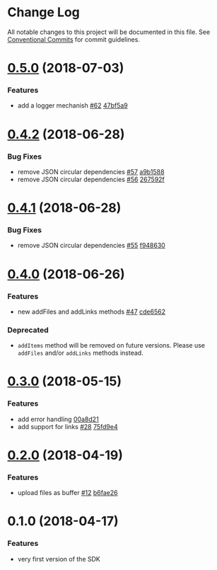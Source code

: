 # Change Log

All notable changes to this project will be documented in this file.
See [Conventional Commits](https://conventionalcommits.org) for commit guidelines.

<a name="0.5.0"></a>

# [0.5.0](https://github.com/WeTransfer/wetransfer-js-sdk/compare/v0.4.2...v0.5.0) (2018-07-03)

### Features

* add a logger mechanish [#62](https://github.com/WeTransfer/wetransfer-js-sdk/issues/62) [47bf5a9](https://github.com/WeTransfer/wetransfer-js-sdk/commit/47bf5a9)

<a name="0.4.2"></a>

# [0.4.2](https://github.com/WeTransfer/wetransfer-js-sdk/compare/v0.4.1...v0.4.2) (2018-06-28)

### Bug Fixes

* remove JSON circular dependencies [#57](https://github.com/WeTransfer/wetransfer-js-sdk/issues/57) [a9b1588](https://github.com/WeTransfer/wetransfer-js-sdk/commit/a9b1588)
* remove JSON circular dependencies [#56](https://github.com/WeTransfer/wetransfer-js-sdk/issues/56) [267592f](https://github.com/WeTransfer/wetransfer-js-sdk/commit/267592f)

<a name="0.4.1"></a>

# [0.4.1](https://github.com/WeTransfer/wetransfer-js-sdk/compare/v0.4.0...v0.4.1) (2018-06-28)

### Bug Fixes

* remove JSON circular dependencies [#55](https://github.com/WeTransfer/wetransfer-js-sdk/issues/55) [f948630](https://github.com/WeTransfer/wetransfer-js-sdk/commit/f948630)

<a name="0.4.0"></a>

# [0.4.0](https://github.com/WeTransfer/wetransfer-js-sdk/compare/v0.3.0...v0.4.0) (2018-06-26)

### Features

* new addFiles and addLinks methods [#47](https://github.com/WeTransfer/wetransfer-js-sdk/issues/47) [cde6562](https://github.com/WeTransfer/wetransfer-js-sdk/commit/cde6562)

### Deprecated

* `addItems` method will be removed on future versions. Please use `addFiles` and/or `addLinks` methods instead.

<a name="0.3.0"></a>

# [0.3.0](https://github.com/WeTransfer/wetransfer-js-sdk/compare/v0.2.0...v0.3.0) (2018-05-15)

### Features

* add error handling [00a8d21](https://github.com/WeTransfer/wetransfer-js-sdk/commit/00a8d21)
* add support for links [#28](https://github.com/WeTransfer/wetransfer-js-sdk/issues/28) [75fd9e4](https://github.com/WeTransfer/wetransfer-js-sdk/commit/75fd9e4)

<a name="0.2.0"></a>

# [0.2.0](https://github.com/WeTransfer/wetransfer-js-sdk/compare/v0.1.0...v0.2.0) (2018-04-19)

### Features

* upload files as buffer [#12](https://github.com/WeTransfer/wetransfer-js-sdk/issues/12) [b6fae26](https://github.com/WeTransfer/wetransfer-js-sdk/commit/b6fae26)

<a name="0.1.0"></a>

# 0.1.0 (2018-04-17)

### Features

* very first version of the SDK
